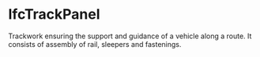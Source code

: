 IfcTrackPanel
=============
Trackwork ensuring the support and guidance of a vehicle along a route. It
consists of assembly of rail, sleepers and fastenings.  
  


